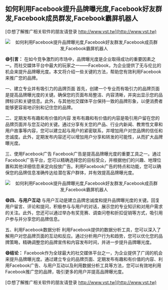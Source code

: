 ## **如何利用Facebook提升品牌曝光度,Facebook好友群发,Facebook成员群发,Facebook霸屏机器人**

[😍想了解推广相关软件的朋友请登录 http://www.vst.tw](http://www.vst.tw)

 <center><img src="https://vst.tw/MP4/tuiguang/png/2.png" alt="如何利用Facebook提升品牌曝光度,Facebook好友群发,Facebook成员群发,Facebook霸屏机器人"></center>

**😄引言：**
在如今竞争激烈的市场中，品牌曝光度是企业取得成功的重要因素之一。而社交媒体平台中最大的玩家之一——Facebook，为企业提供了无与伦比的机会来提升品牌曝光度。本文将介绍一些关键的方法，帮助您有效利用Facebook来推广您的品牌。

一、建立专业并有吸引力的品牌页面
首先，创建一个专业而有吸引力的品牌页面是提高品牌曝光度的关键。确保您的页面布局整洁、内容清晰，并突出显示您的品牌标识和关键信息。此外，与其他社交媒体平台保持一致的品牌形象，以便消费者能够更容易地识别和记住您的品牌。

二、定期发布有趣和有价值的内容
发布有趣和有价值的内容是吸引用户留在您的品牌页面并与您互动的关键。通过分享有关您的产品、行业内新闻、教育性文章和用户故事等内容，您可以建立起与用户的紧密联系，并增加用户对您品牌的信任和忠诚度。此外，定期发布内容还可以增加用户分享和转发的可能性，从而扩大品牌曝光度。

三、使用Facebook广告
Facebook广告是提高品牌曝光度的重要工具之一。通过Facebook广告平台，您可以精确选择您的目标受众，并根据他们的兴趣、地理位置和其他详细信息来定向投放广告。利用Facebook广告的特点和功能，您可以确保您的品牌信息准确传达给潜在客户群体，并有效提高品牌曝光度。

 <center><img src="https://vst.tw/MP4/tuiguang/png/1.png" alt="如何利用Facebook提升品牌曝光度,Facebook好友群发,Facebook成员群发,Facebook霸屏机器人"></center>

**😄四、与用户互动**
与用户互动是建立品牌忠诚度和提升品牌曝光度的关键。回复用户留言、评论和提问，积极参与与用户的对话，展示您的专业知识和对用户需求的关注。此外，您还可以通过举办有奖竞赛、调查问卷和折扣促销等方式，吸引用户参与并分享您的品牌信息。

五、利用Facebook数据分析
利用Facebook提供的数据分析工具，您可以深入了解用户对您品牌页面的互动和反应。通过分析用户行为和趋势，您可以优化您的品牌策略，精确调整您的品牌宣传和内容发布时间，并进一步提升品牌曝光度。

**😄结论：**
Facebook作为全球最大的社交媒体平台之一，为企业提供了广阔的机会来提升品牌曝光度。通过建立专业的品牌页面、定期发布有趣和有价值的内容、利用Facebook广告、与用户互动以及利用数据分析工具等方法，您可以有效地利用Facebook推广您的品牌，吸引更多的用户并提高品牌曝光度。

[😍想了解推广相关软件的朋友请登录 http://www.vst.tw](http://www.vst.tw)



